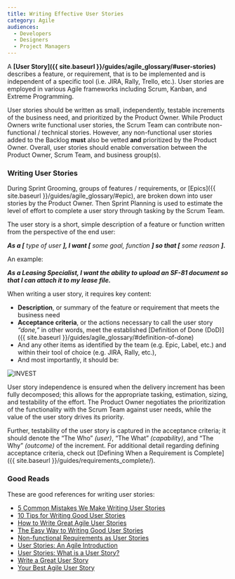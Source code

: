 ```yaml
---
title: Writing Effective User Stories
category: Agile
audiences:
  - Developers
  - Designers
  - Project Managers
---
```


A **[User Story]({{ site.baseurl }}/guides/agile_glossary/#user-stories)** describes a feature, or requirement, that is to be implemented and is independent of a specific tool (i.e. JIRA, Rally, Trello, etc.). User stories are employed in various Agile frameworks including Scrum, Kanban, and Extreme Programming. 

User stories should be written as small, independently, testable increments of the business need, and prioritized by the Product Owner. While Product Owners write functional user stories, the Scrum Team can contribute non-functional / technical stories. However, any non-functional user stories added to the Backlog **must** also be vetted **and** prioritized by the Product Owner. Overall, user stories should enable conversation between the Product Owner, Scrum Team, and business group(s).

### Writing User Stories 
During Sprint Grooming, groups of features / requirements, or [Epics]({{ site.baseurl }}/guides/agile_glossary/#epic), are broken down into user stories by the Product Owner. Then Sprint Planning is used to estimate the level of effort to complete a user story through tasking by the Scrum Team. 

The user story is a short, simple description of a feature or function written from the perspective of the end user:

_**As a [** type of user **], I want [** some goal, function **] so that [** some reason **].**_

An example:

**_As a Leasing Specialist, I want the ability to upload an SF-81 document so that I can attach it to my lease file._**

When writing a user story, it requires key content:
* **Description**, or summary of the feature or requirement that meets the business need
* **Acceptance criteria**, or the actions necessary to call the user story _“done,”_ in other words, meet the established [Definition of Done (DoD)]({{ site.baseurl }}/guides/agile_glossary/#definition-of-done)
* And any other items as identified by the team (e.g. Epic, Label, etc.) and within their tool of choice (e.g. JIRA, Rally, etc.),
* And most importantly, it should be: 

<img src="{{ site.baseurl }}/img/guides/invest.png"
  alt="INVEST"
  class="guide-image guide-image-half">  

User story independence is ensured when the delivery increment has been fully decomposed; this allows for the appropriate tasking, estimation, sizing, and testability of the effort. The Product Owner negotiates the prioritization of the functionality with the Scrum Team against user needs, while the value of the user story drives its priority. 

Further, testability of the user story is captured in the acceptance criteria; it should denote the “The Who” _(user)_, “The What” _(capability)_, and “The Why” _(outcome)_ of the increment. For additional detail regarding defining acceptance criteria, check out [Defining When a Requirement is Complete]({{ site.baseurl }}/guides/requirements_complete/).

### Good Reads
These are good references for writing user stories:
* [5 Common Mistakes We Make Writing User Stories](https://www.scrumalliance.org/community/articles/2011/august/5-common-mistakes-we-make-writing-user-stories)
* [10 Tips for Writing Good User Stories](http://www.romanpichler.com/blog/10-tips-writing-good-user-stories/)
* [How to Write Great Agile User Stories](https://sprint.ly/blog/agile-user-stories/)
* [The Easy Way to Writing Good User Stories](http://codesqueeze.com/the-easy-way-to-writing-good-user-stories/)
* [Non-functional Requirements as User Stories](https://www.mountaingoatsoftware.com/blog/non-functional-requirements-as-user-stories)
* [User Stories: An Agile Introduction](http://www.agilemodeling.com/artifacts/userStory.htm)
* [User Stories: What is a User Story?](https://www.mountaingoatsoftware.com/agile/user-stories)
* [Write a Great User Story](https://help.rallydev.com/writing-great-user-story)
* [Your Best Agile User Story](http://www.alexandercowan.com/best-agile-user-story/)
